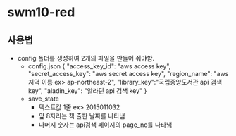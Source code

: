 # swm10-red


## 사용법
* config 폴더를 생성하여 2개의 파일을 만들어 줘야함.
    * config.json
        {
            "access_key_id": "aws access key",
            "secret_access_key": "aws secret access key",
            "region_name": "aws 지역 이름 ex> ap-northeast-2",
            "library_key":"국립중앙도서관 api 검색 key",
            "aladin_key": "알라딘 api 검색 key"
        }
    * save_state
        * 텍스트값 1줄 ex> 2015011032
        * 앞 8자리는 책 출판 날짜를 나타냄
        * 나머지 숫자는 api검색 페이지의 page_no를 나타냄